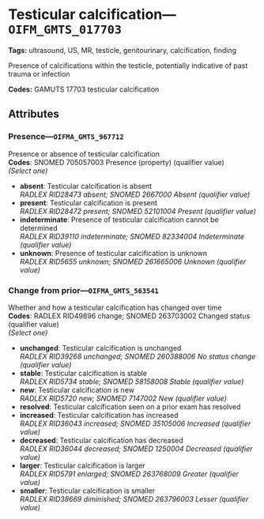# Testicular calcification—`OIFM_GMTS_017703`

**Tags:** ultrasound, US, MR, testicle, genitourinary, calcification, finding

Presence of calcifications within the testicle, potentially indicative of past trauma or infection

**Codes:** GAMUTS 17703 testicular calcification

## Attributes

### Presence—`OIFMA_GMTS_967712`

Presence or absence of testicular calcification  
**Codes**: SNOMED 705057003 Presence (property) (qualifier value)  
*(Select one)*

- **absent**: Testicular calcification is absent  
_RADLEX RID28473 absent; SNOMED 2667000 Absent (qualifier value)_
- **present**: Testicular calcification is present  
_RADLEX RID28472 present; SNOMED 52101004 Present (qualifier value)_
- **indeterminate**: Presence of testicular calcification cannot be determined  
_RADLEX RID39110 indeterminate; SNOMED 82334004 Indeterminate (qualifier value)_
- **unknown**: Presence of testicular calcification is unknown  
_RADLEX RID5655 unknown; SNOMED 261665006 Unknown (qualifier value)_

### Change from prior—`OIFMA_GMTS_563541`

Whether and how a testicular calcification has changed over time  
**Codes**: RADLEX RID49896 change; SNOMED 263703002 Changed status (qualifier value)  
*(Select one)*

- **unchanged**: Testicular calcification is unchanged  
_RADLEX RID39268 unchanged; SNOMED 260388006 No status change (qualifier value)_
- **stable**: Testicular calcification is stable  
_RADLEX RID5734 stable; SNOMED 58158008 Stable (qualifier value)_
- **new**: Testicular calcification is new  
_RADLEX RID5720 new; SNOMED 7147002 New (qualifier value)_
- **resolved**: Testicular calcification seen on a prior exam has resolved  
- **increased**: Testicular calcification has increased  
_RADLEX RID36043 increased; SNOMED 35105006 Increased (qualifier value)_
- **decreased**: Testicular calcification has decreased  
_RADLEX RID36044 decreased; SNOMED 1250004 Decreased (qualifier value)_
- **larger**: Testicular calcification is larger  
_RADLEX RID5791 enlarged; SNOMED 263768009 Greater (qualifier value)_
- **smaller**: Testicular calcification is smaller  
_RADLEX RID38669 diminished; SNOMED 263796003 Lesser (qualifier value)_